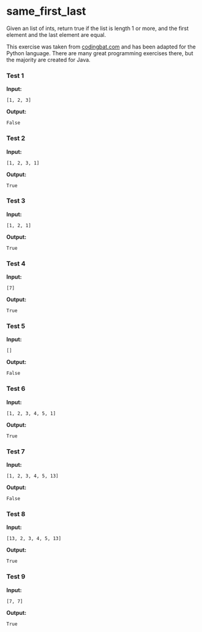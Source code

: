 # same_first_last





Given an list of ints, return true if the list is length 1 or more, and the first element and the last element are equal.

This exercise was taken from [codingbat.com](https://codingbat.com/prob/p118976) and has been adapted for the Python language. There are many great programming exercises there, but the majority are created for Java.






### Test 1
**Input:**
```
[1, 2, 3]
```
**Output:**
```
False
```
### Test 2
**Input:**
```
[1, 2, 3, 1]
```
**Output:**
```
True
```
### Test 3
**Input:**
```
[1, 2, 1]
```
**Output:**
```
True
```
### Test 4
**Input:**
```
[7]
```
**Output:**
```
True
```
### Test 5
**Input:**
```
[]
```
**Output:**
```
False
```
### Test 6
**Input:**
```
[1, 2, 3, 4, 5, 1]
```
**Output:**
```
True
```
### Test 7
**Input:**
```
[1, 2, 3, 4, 5, 13]
```
**Output:**
```
False
```
### Test 8
**Input:**
```
[13, 2, 3, 4, 5, 13]
```
**Output:**
```
True
```
### Test 9
**Input:**
```
[7, 7]
```
**Output:**
```
True
```

